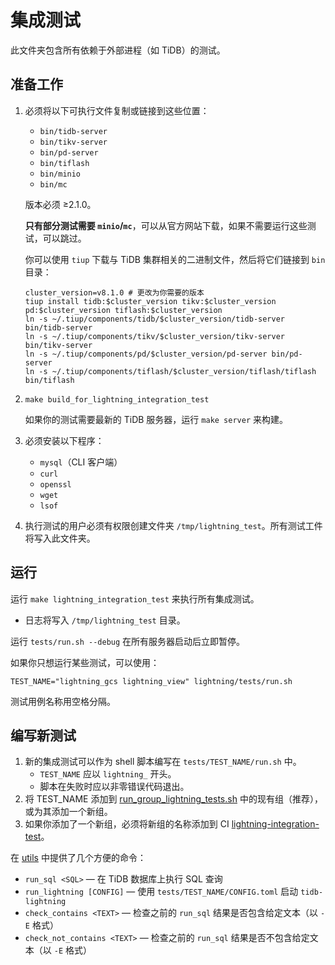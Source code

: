 # 集成测试

此文件夹包含所有依赖于外部进程（如 TiDB）的测试。

## 准备工作

1. 必须将以下可执行文件复制或链接到这些位置：

    * `bin/tidb-server`
    * `bin/tikv-server`
    * `bin/pd-server`
    * `bin/tiflash`
    * `bin/minio`
    * `bin/mc`

    版本必须 ≥2.1.0。

    **只有部分测试需要 `minio`/`mc`**，可以从官方网站下载，如果不需要运行这些测试，可以跳过。

    你可以使用 `tiup` 下载与 TiDB 集群相关的二进制文件，然后将它们链接到 `bin` 目录：
    ```shell
    cluster_version=v8.1.0 # 更改为你需要的版本
    tiup install tidb:$cluster_version tikv:$cluster_version pd:$cluster_version tiflash:$cluster_version
    ln -s ~/.tiup/components/tidb/$cluster_version/tidb-server bin/tidb-server
    ln -s ~/.tiup/components/tikv/$cluster_version/tikv-server bin/tikv-server
    ln -s ~/.tiup/components/pd/$cluster_version/pd-server bin/pd-server
    ln -s ~/.tiup/components/tiflash/$cluster_version/tiflash/tiflash bin/tiflash
    ```

2. `make build_for_lightning_integration_test`
   
    如果你的测试需要最新的 TiDB 服务器，运行 `make server` 来构建。

3. 必须安装以下程序：

    * `mysql`（CLI 客户端）
    * `curl`
    * `openssl`
    * `wget`
    * `lsof`

4. 执行测试的用户必须有权限创建文件夹 `/tmp/lightning_test`。所有测试工件将写入此文件夹。

## 运行

运行 `make lightning_integration_test` 来执行所有集成测试。
- 日志将写入 `/tmp/lightning_test` 目录。

运行 `tests/run.sh --debug` 在所有服务器启动后立即暂停。

如果你只想运行某些测试，可以使用：
```shell
TEST_NAME="lightning_gcs lightning_view" lightning/tests/run.sh
```

测试用例名称用空格分隔。

## 编写新测试

1. 新的集成测试可以作为 shell 脚本编写在 `tests/TEST_NAME/run.sh` 中。
    - `TEST_NAME` 应以 `lightning_` 开头。
    - 脚本在失败时应以非零错误代码退出。
2. 将 TEST_NAME 添加到 [run_group_lightning_tests.sh](./run_group_lightning_tests.sh) 中的现有组（推荐），或为其添加一个新组。
3. 如果你添加了一个新组，必须将新组的名称添加到 CI [lightning-integration-test](https://github.com/PingCAP-QE/ci/blob/main/pipelines/pingcap/tidb/latest/pull_lightning_integration_test.groovy)。

在 [utils](../../tests/_utils/) 中提供了几个方便的命令：

* `run_sql <SQL>` — 在 TiDB 数据库上执行 SQL 查询
* `run_lightning [CONFIG]` — 使用 `tests/TEST_NAME/CONFIG.toml` 启动 `tidb-lightning`
* `check_contains <TEXT>` — 检查之前的 `run_sql` 结果是否包含给定文本（以 `-E` 格式）
* `check_not_contains <TEXT>` — 检查之前的 `run_sql` 结果是否不包含给定文本（以 `-E` 格式）
